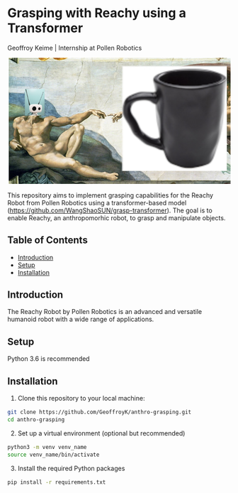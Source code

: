 # Grasping with Reachy using a Transformer 
Geoffroy Keime | Internship at Pollen Robotics

![Reachy Robot](img/disasterclass.png)

This repository aims to implement grasping capabilities for the Reachy Robot from Pollen Robotics using a transformer-based model (https://github.com/WangShaoSUN/grasp-transformer). The goal is to enable Reachy, an anthropomorhic robot,  to grasp and manipulate objects. 

## Table of Contents

- [Introduction](#introduction)
- [Setup](#setup)
- [Installation](#installation)

## Introduction

The Reachy Robot by Pollen Robotics is an advanced and versatile humanoid robot with a wide range of applications. 

## Setup

Python 3.6 is recommended

## Installation

1. Clone this repository to your local machine:

```bash
git clone https://github.com/GeoffroyK/anthro-grasping.git
cd anthro-grasping
```

2. Set up a virtual environment (optional but recommended)
```bash
python3 -m venv venv_name
source venv_name/bin/activate
```

3. Install the required Python packages
```bash
pip install -r requirements.txt
```


